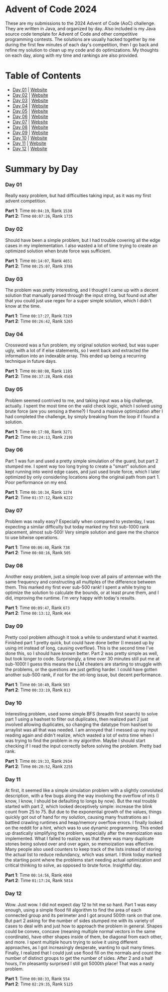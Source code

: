 # Advent of Code 2024
 
These are my submissions to the 2024 Advent of Code (AoC) challenge. They are written in Java, and organized by day. Also included is my Java source code template for Advent of Code and other competitive programming contests. The solutions are usually hacked together by me during the first few minutes of each day's competition, then I go back and refine my solution to clean up my code and do optimizations. My thoughts on each day, along with my time and rankings are also provided.

# Table of Contents
- [Day 01](#day-01) | [Website](https://adventofcode.com/2024/day/1)
- [Day 02](#day-02) | [Website](https://adventofcode.com/2024/day/2)
- [Day 03](#day-03) | [Website](https://adventofcode.com/2024/day/3)
- [Day 04](#day-04) | [Website](https://adventofcode.com/2024/day/4)
- [Day 05](#day-05) | [Website](https://adventofcode.com/2024/day/5)
- [Day 06](#day-06) | [Website](https://adventofcode.com/2024/day/6)
- [Day 07](#day-07) | [Website](https://adventofcode.com/2024/day/7)
- [Day 08](#day-08) | [Website](https://adventofcode.com/2024/day/8)
- [Day 09](#day-09) | [Website](https://adventofcode.com/2024/day/9)
- [Day 10](#day-10) | [Website](https://adventofcode.com/2024/day/10)
- [Day 11](#day-11) | [Website](https://adventofcode.com/2024/day/11)
- [Day 12](#day-12) | [Website](https://adventofcode.com/2024/day/12)

# Summary by Day

### Day 01

Really easy problem, but had difficulties taking input, as it was my first advent competition.

**Part 1**: Time `00:04:19`, Rank `1538`      
**Part 2**: Time `00:07:26`, Rank `1735`

### Day 02

Should have been a simple problem, but I had trouble covering all the edge cases in my implementation. I also wasted a lot of time trying to create an optimized solution when brute force was sufficient. 

**Part 1**: Time `00:14:07`, Rank `4651`      
**Part 2**: Time `00:25:07`, Rank `3786`

### Day 03

The problem was pretty interesting, and I thought I came up with a decent solution that manually parsed through the input string, but found out after that you could just use regex for a super simple solution, which I didn't know at the time.

**Part 1**: Time `00:17:27`, Rank `7329`      
**Part 2**: Time `00:26:42`, Rank `5265`

### Day 04

Crossword was a fun problem, my original solution worked, but was super ugly, with a lot of if else statements, so I went back and extracted the information into an indexable array. This ended up being a recurring technique in future days.

**Part 1**: Time `00:08:08`, Rank `1185`      
**Part 2**: Time `00:37:28`, Rank `4568`

### Day 05

Problem seemed contrived to me, and taking input was a big challenge, actually. I spent the most time on the valid check logic, which I solved using brute force (are you sensing a theme?) I found a massive optimization after I had completed the challenge, by simply breaking from the loop if I found a solution.

**Part 1**: Time `00:17:08`, Rank `3271`      
**Part 2**: Time `00:24:13`, Rank `2190`

### Day 06

Part 1 was fun and used a pretty simple simulation of the guard, but part 2 stumped me. I spent way too long trying to create a "smart" solution and kept running into weird edge cases, and just used brute force, which I later optimized by only considering locations along the original path from part 1. Poor performance on my end.

**Part 1**: Time `00:10:34`, Rank `1274`      
**Part 2**: Time `01:37:12`, Rank `6222`

### Day 07

Problem was really easy? Especially when compared to yesterday, I was expecting a similar difficulty but today marked my first sub-1000 rank placement, almost sub-500! Very simple solution and gave me the chance to use bitwise operations.

**Part 1**: Time `00:06:40`, Rank `738`      
**Part 2**: Time `00:08:16`, Rank `505`

### Day 08

Another easy problem, just a simple loop over all pairs of antennae with the same frequency and constructing all multiples of the difference between them. This marked my first ever sub-500 rank! I spent a while trying to optimize the solution to calculate the bounds, or at least prune them, and I did, improving the runtime. I'm very happy with today's results.

**Part 1**: Time `00:09:47`, Rank `673`      
**Part 2**: Time `00:13:12`, Rank `464`

### Day 09

Pretty cool problem although it took a while to understand what it wanted. Finished part 1 pretty quick, but could have done better (I messed up by using int instead of long, causing overflow). This is the second time I've done this, so I should have known better. Part 2 was pretty simple as well, but took longer to code. Surprisingly, a time over 30 minutes still put me at sub-1000! I guess this means the LLM cheaters are starting to struggle with the problems, or the questions are just getting harder. I could have gotten another sub-500 rank, if not for the int-long issue, but decent performance.

**Part 1**: Time `00:10:49`, Rank `503`      
**Part 2**: Time `00:33:19`, Rank `813`

### Day 10

Interesting problem, used some simple BFS (breadth first search) to solve part 1 using a hashset to filter out duplicates, then realized part 2 just involved allowing duplicates, so changing the datatype from hashset to arraylist was all that was needed. I am annoyed that I messed up my input reading again and didn't realize, which wasted a lot of extra time when I was trying to find the problem in my algorithm. Maybe I should start checking if I read the input correctly before solving the problem. Pretty bad rank.

**Part 1**: Time `00:19:33`, Rank `2934`      
**Part 2**: Time `00:20:52`, Rank `2255`

### Day 11

At first, it seemed like a simple simulation problem with a slightly convoluted description, with a few bugs along the way involving the overflow of ints (I know, I know, I should be defaulting to longs by now). But the real trouble started with part 2, which looked deceptively simple: increase the blink count from 25 to 75. But due to the exponential growth of the values, things quickly got out of hand for my solution, causing many frustrations as I battled crawling runtimes and heap/memory overflow errors. I finally looked on the reddit for a hint, which was to use dynamic programming. This ended up drastically simplifying the problem, especially after the memoization was implemented. What I failed to realize was that there was many duplicate stones being solved over and over again, so memoization was effective. Many people also used counters to keep track of the lists instead of storing the actual list to reduce redundancy, which was smart. I think today marked the starting point where the problems start needing actual optimization and critical thinking to solve, as opposed to brute force. Insightful day.

**Part 1**: Time `00:14:56`, Rank `4060`      
**Part 2**: Time `01:17:24`, Rank `5814`

### Day 12

Wow. Just wow. I did not expect day 12 to hit me so hard. Part 1 was easy enough, using a simple flood fill algorithm to find the area of each connected group and its perimeter and I got around 500th rank on that one. But part 2 asking for the number of sides stumped me with its variety of cases to deal with and just how to approach the problem in general. Shapes could be convex, concave (meaning multiple normal vectors in the same coordinate), have other shapes inside of them, be diagonal from each other, and more. I spent multiple hours trying to solve it using different approaches, as I got increasingly desperate, wanting to quit many times. Finally, I realized that I could just use flood fill on the normals and count the number of distinct groups to get the number of sides. After 2 and a half hours, I'm pleasantly surprised I still got 5000th place! That was a nasty problem.

**Part 1**: Time `00:08:33`, Rank `554`      
**Part 2**: Time `02:29:35`, Rank `5125`